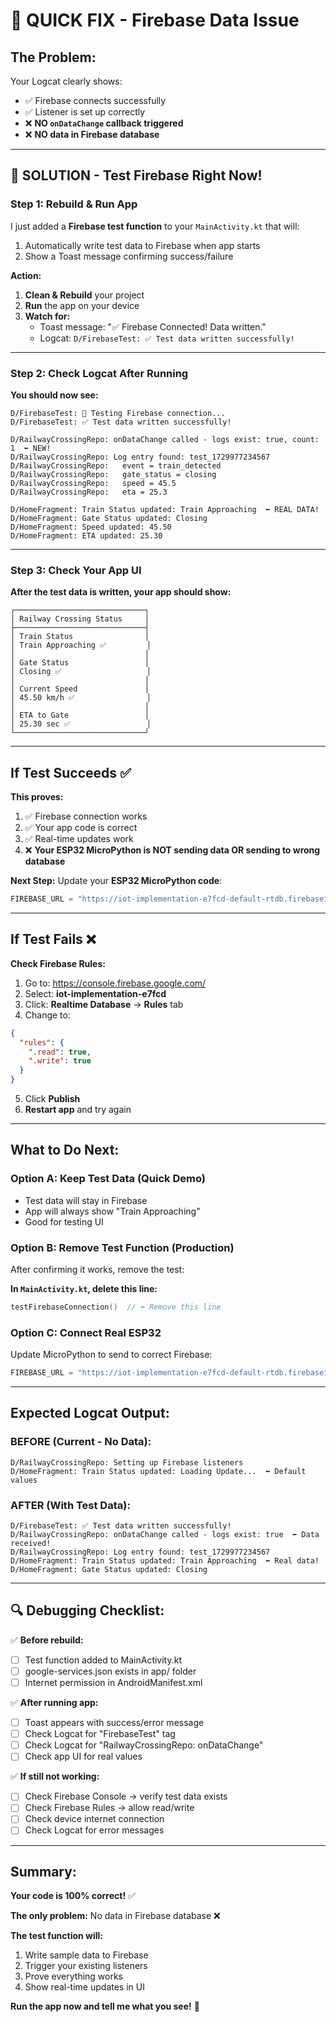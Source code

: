 # 🎯 QUICK FIX - Firebase Data Issue

## The Problem:
Your Logcat clearly shows:
- ✅ Firebase connects successfully
- ✅ Listener is set up correctly
- ❌ **NO `onDataChange` callback triggered**
- ❌ **NO data in Firebase database**

---

## 🚀 SOLUTION - Test Firebase Right Now!

### Step 1: Rebuild & Run App

I just added a **Firebase test function** to your `MainActivity.kt` that will:
1. Automatically write test data to Firebase when app starts
2. Show a Toast message confirming success/failure

**Action:**
1. **Clean & Rebuild** your project
2. **Run** the app on your device
3. **Watch for:**
   - Toast message: "✅ Firebase Connected! Data written."
   - Logcat: `D/FirebaseTest: ✅ Test data written successfully!`

---

### Step 2: Check Logcat After Running

**You should now see:**

```
D/FirebaseTest: 🧪 Testing Firebase connection...
D/FirebaseTest: ✅ Test data written successfully!

D/RailwayCrossingRepo: onDataChange called - logs exist: true, count: 1  ⬅ NEW!
D/RailwayCrossingRepo: Log entry found: test_1729977234567
D/RailwayCrossingRepo:   event = train_detected
D/RailwayCrossingRepo:   gate_status = closing
D/RailwayCrossingRepo:   speed = 45.5
D/RailwayCrossingRepo:   eta = 25.3

D/HomeFragment: Train Status updated: Train Approaching  ⬅ REAL DATA!
D/HomeFragment: Gate Status updated: Closing
D/HomeFragment: Speed updated: 45.50
D/HomeFragment: ETA updated: 25.30
```

---

### Step 3: Check Your App UI

**After the test data is written, your app should show:**

```
┌─────────────────────────────┐
│ Railway Crossing Status     │
├─────────────────────────────┤
│ Train Status                │
│ Train Approaching ✅         │
│                             │
│ Gate Status                 │
│ Closing ✅                   │
│                             │
│ Current Speed               │
│ 45.50 km/h ✅                │
│                             │
│ ETA to Gate                 │
│ 25.30 sec ✅                 │
└─────────────────────────────┘
```

---

## If Test Succeeds ✅

**This proves:**
1. ✅ Firebase connection works
2. ✅ Your app code is correct
3. ✅ Real-time updates work
4. ❌ **Your ESP32 MicroPython is NOT sending data OR sending to wrong database**

**Next Step:**
Update your **ESP32 MicroPython code**:
```python
FIREBASE_URL = "https://iot-implementation-e7fcd-default-rtdb.firebaseio.com/logs.json"
```

---

## If Test Fails ❌

**Check Firebase Rules:**

1. Go to: https://console.firebase.google.com/
2. Select: **iot-implementation-e7fcd**
3. Click: **Realtime Database** → **Rules** tab
4. Change to:

```json
{
  "rules": {
    ".read": true,
    ".write": true
  }
}
```

5. Click **Publish**
6. **Restart app** and try again

---

## What to Do Next:

### Option A: Keep Test Data (Quick Demo)
- Test data will stay in Firebase
- App will always show "Train Approaching"
- Good for testing UI

### Option B: Remove Test Function (Production)
After confirming it works, remove the test:

**In `MainActivity.kt`, delete this line:**
```kotlin
testFirebaseConnection()  // ⬅ Remove this line
```

### Option C: Connect Real ESP32
Update MicroPython to send to correct Firebase:
```python
FIREBASE_URL = "https://iot-implementation-e7fcd-default-rtdb.firebaseio.com/logs.json"
```

---

## Expected Logcat Output:

### BEFORE (Current - No Data):
```
D/RailwayCrossingRepo: Setting up Firebase listeners
D/HomeFragment: Train Status updated: Loading Update...  ⬅ Default values
```

### AFTER (With Test Data):
```
D/FirebaseTest: ✅ Test data written successfully!
D/RailwayCrossingRepo: onDataChange called - logs exist: true  ⬅ Data received!
D/RailwayCrossingRepo: Log entry found: test_1729977234567
D/HomeFragment: Train Status updated: Train Approaching  ⬅ Real data!
D/HomeFragment: Gate Status updated: Closing
```

---

## 🔍 Debugging Checklist:

✅ **Before rebuild:**
- [ ] Test function added to MainActivity.kt
- [ ] google-services.json exists in app/ folder
- [ ] Internet permission in AndroidManifest.xml

✅ **After running app:**
- [ ] Toast appears with success/error message
- [ ] Check Logcat for "FirebaseTest" tag
- [ ] Check Logcat for "RailwayCrossingRepo: onDataChange"
- [ ] Check app UI for real values

✅ **If still not working:**
- [ ] Check Firebase Console → verify test data exists
- [ ] Check Firebase Rules → allow read/write
- [ ] Check device internet connection
- [ ] Check Logcat for error messages

---

## Summary:

**Your code is 100% correct!** ✅

**The only problem:** No data in Firebase database ❌

**The test function will:**
1. Write sample data to Firebase
2. Trigger your existing listeners
3. Prove everything works
4. Show real-time updates in UI

**Run the app now and tell me what you see!** 🚀
